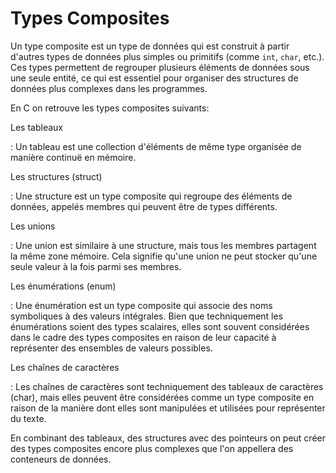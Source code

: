 # Types Composites

Un type composite est un type de données qui est construit à partir d'autres types de données plus simples ou primitifs (comme `int`, `char`, etc.). Ces types permettent de regrouper plusieurs éléments de données sous une seule entité, ce qui est essentiel pour organiser des structures de données plus complexes dans les programmes.

En C on retrouve les types composites suivants:

Les tableaux

: Un tableau est une collection d'éléments de même type organisée de manière continuë en mémoire.

Les structures (struct)

: Une structure est un type composite qui regroupe des éléments de données, appelés membres qui peuvent être de types différents.

Les unions

: Une union est similaire à une structure, mais tous les membres partagent la même zone mémoire. Cela signifie qu'une union ne peut stocker qu'une seule valeur à la fois parmi ses membres.

Les énumérations (enum)

: Une énumération est un type composite qui associe des noms symboliques à des valeurs intégrales. Bien que techniquement les énumérations soient des types scalaires, elles sont souvent considérées dans le cadre des types composites en raison de leur capacité à représenter des ensembles de valeurs possibles.

Les chaînes de caractères

: Les chaînes de caractères sont techniquement des tableaux de caractères (char), mais elles peuvent être considérées comme un type composite en raison de la manière dont elles sont manipulées et utilisées pour représenter du texte.

En combinant des tableaux, des structures avec des pointeurs on peut créer des types composites encore plus complexes que l'on appellera des conteneurs de données.
